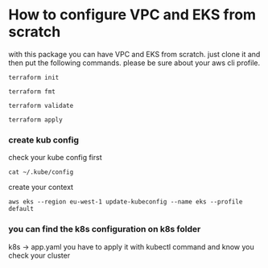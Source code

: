 # How to configure VPC and EKS from scratch
    
with this package you can have VPC and EKS from scratch. just clone it and then put the following commands. please be sure about your aws cli profile.

`terraform init` 

`terraform fmt`

`terraform validate` 

`terraform apply`

### create kub config 
check your kube config first 

`cat ~/.kube/config`

create your context 

`aws eks --region eu-west-1 update-kubeconfig --name eks --profile default`

### you can find the k8s configuration on k8s folder 
k8s -> app.yaml 
you have to apply it with kubectl command 
and know you check your cluster
